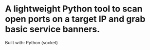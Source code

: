 # A lightweight Python tool to scan open ports on a target IP and grab basic service banners.

Built with: Python (socket)

